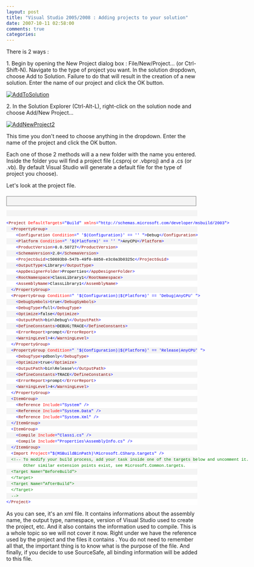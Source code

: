 ```yaml
---
layout: post
title: "Visual Studio 2005/2008 : Adding projects to your solution"
date: 2007-10-11 02:58:00
comments: true
categories: 
---
```


<p>There is 2 ways :</p>
<p>1. Begin by opening the New Project dialog box : File/New/Project... (or Ctrl-Shift-N). Navigate to the type of project you want. In the solution dropdown, choose Add to Solution. Failure to do that will result in the creation of a new solution. Enter the name of our project and click the OK button.</p>
<p><a href="http://www.flickr.com/photos/63483657@N00/1533536847/"><img src="http://static.flickr.com/2358/1533536847_f3d22c1d55.jpg" border="0" alt="AddToSolution" /></a></p>
<p>2. In the Solution Explorer (Ctrl-Alt-L), right-click on the solution node and choose Add/New Project...</p>
<p><a href="http://www.flickr.com/photos/63483657@N00/1533566953/"><img src="http://static.flickr.com/2322/1533566953_416de0abd2.jpg" border="0" alt="AddNewProject2" /></a></p>
<p>This time you don't need to choose anything in the dropdown. Enter the name of the project and click the OK button.</p>
<p>Each one of those 2 methods will a a new folder with the name you entered. Inside the folder you will find a project file (.csproj or .vbproj) and a .cs (or .vb). By default Visual Studio will generate a default file for the type of project you choose).</p>
<p>Let's look at the project file.</p>
<p style="line-height: 12pt; background-color: #f4f4f4; margin: 20px 0px 10px; width: 97.5%; font-family: consolas,'Courier New',courier,monospace; max-height: 200px; font-size: 8pt; overflow: auto; cursor: text; border: gray 1px solid; padding: 4px;">&nbsp;</p>
<p style="line-height: 12pt; background-color: #f4f4f4; width: 100%; font-family: consolas,'Courier New',courier,monospace; color: black; font-size: 8pt; overflow: visible; border-style: none; padding: 0px;">&nbsp;</p>
<pre style="line-height: 12pt; background-color: white; margin: 0px; width: 100%; font-family: consolas,'Courier New',courier,monospace; color: black; font-size: 8pt; overflow: visible; border-style: none; padding: 0px;"><span style="color: #0000ff">&lt;</span><span style="color: #800000">Project</span> <span style="color: #ff0000">DefaultTargets</span><span style="color: #0000ff">="Build"</span> <span style="color: #ff0000">xmlns</span><span style="color: #0000ff">="http://schemas.microsoft.com/developer/msbuild/2003"</span><span style="color: #0000ff">&gt;</span></pre>
<pre style="line-height: 12pt; background-color: #f4f4f4; margin: 0px; width: 100%; font-family: consolas,'Courier New',courier,monospace; color: black; font-size: 8pt; overflow: visible; border-style: none; padding: 0px;">  <span style="color: #0000ff">&lt;</span><span style="color: #800000">PropertyGroup</span><span style="color: #0000ff">&gt;</span></pre>
<pre style="line-height: 12pt; background-color: white; margin: 0px; width: 100%; font-family: consolas,'Courier New',courier,monospace; color: black; font-size: 8pt; overflow: visible; border-style: none; padding: 0px;">    <span style="color: #0000ff">&lt;</span><span style="color: #800000">Configuration</span> <span style="color: #ff0000">Condition</span><span style="color: #0000ff">=" '$(Configuration)' == '' "</span><span style="color: #0000ff">&gt;</span>Debug<span style="color: #0000ff">&lt;/</span><span style="color: #800000">Configuration</span><span style="color: #0000ff">&gt;</span></pre>
<pre style="line-height: 12pt; background-color: #f4f4f4; margin: 0px; width: 100%; font-family: consolas,'Courier New',courier,monospace; color: black; font-size: 8pt; overflow: visible; border-style: none; padding: 0px;">    <span style="color: #0000ff">&lt;</span><span style="color: #800000">Platform</span> <span style="color: #ff0000">Condition</span><span style="color: #0000ff">=" '$(Platform)' == '' "</span><span style="color: #0000ff">&gt;</span>AnyCPU<span style="color: #0000ff">&lt;/</span><span style="color: #800000">Platform</span><span style="color: #0000ff">&gt;</span></pre>
<pre style="line-height: 12pt; background-color: white; margin: 0px; width: 100%; font-family: consolas,'Courier New',courier,monospace; color: black; font-size: 8pt; overflow: visible; border-style: none; padding: 0px;">    <span style="color: #0000ff">&lt;</span><span style="color: #800000">ProductVersion</span><span style="color: #0000ff">&gt;</span>8.0.50727<span style="color: #0000ff">&lt;/</span><span style="color: #800000">ProductVersion</span><span style="color: #0000ff">&gt;</span></pre>
<pre style="line-height: 12pt; background-color: #f4f4f4; margin: 0px; width: 100%; font-family: consolas,'Courier New',courier,monospace; color: black; font-size: 8pt; overflow: visible; border-style: none; padding: 0px;">    <span style="color: #0000ff">&lt;</span><span style="color: #800000">SchemaVersion</span><span style="color: #0000ff">&gt;</span>2.0<span style="color: #0000ff">&lt;/</span><span style="color: #800000">SchemaVersion</span><span style="color: #0000ff">&gt;</span></pre>
<pre style="line-height: 12pt; background-color: white; margin: 0px; width: 100%; font-family: consolas,'Courier New',courier,monospace; color: black; font-size: 8pt; overflow: visible; border-style: none; padding: 0px;">    <span style="color: #0000ff">&lt;</span><span style="color: #800000">ProjectGuid</span><span style="color: #0000ff">&gt;</span>c50693b9-547b-49f0-8850-e3c0a3b0325c<span style="color: #0000ff">&lt;/</span><span style="color: #800000">ProjectGuid</span><span style="color: #0000ff">&gt;</span></pre>
<pre style="line-height: 12pt; background-color: #f4f4f4; margin: 0px; width: 100%; font-family: consolas,'Courier New',courier,monospace; color: black; font-size: 8pt; overflow: visible; border-style: none; padding: 0px;">    <span style="color: #0000ff">&lt;</span><span style="color: #800000">OutputType</span><span style="color: #0000ff">&gt;</span>Library<span style="color: #0000ff">&lt;/</span><span style="color: #800000">OutputType</span><span style="color: #0000ff">&gt;</span></pre>
<pre style="line-height: 12pt; background-color: white; margin: 0px; width: 100%; font-family: consolas,'Courier New',courier,monospace; color: black; font-size: 8pt; overflow: visible; border-style: none; padding: 0px;">    <span style="color: #0000ff">&lt;</span><span style="color: #800000">AppDesignerFolder</span><span style="color: #0000ff">&gt;</span>Properties<span style="color: #0000ff">&lt;/</span><span style="color: #800000">AppDesignerFolder</span><span style="color: #0000ff">&gt;</span></pre>
<pre style="line-height: 12pt; background-color: #f4f4f4; margin: 0px; width: 100%; font-family: consolas,'Courier New',courier,monospace; color: black; font-size: 8pt; overflow: visible; border-style: none; padding: 0px;">    <span style="color: #0000ff">&lt;</span><span style="color: #800000">RootNamespace</span><span style="color: #0000ff">&gt;</span>ClassLibrary1<span style="color: #0000ff">&lt;/</span><span style="color: #800000">RootNamespace</span><span style="color: #0000ff">&gt;</span></pre>
<pre style="line-height: 12pt; background-color: white; margin: 0px; width: 100%; font-family: consolas,'Courier New',courier,monospace; color: black; font-size: 8pt; overflow: visible; border-style: none; padding: 0px;">    <span style="color: #0000ff">&lt;</span><span style="color: #800000">AssemblyName</span><span style="color: #0000ff">&gt;</span>ClassLibrary1<span style="color: #0000ff">&lt;/</span><span style="color: #800000">AssemblyName</span><span style="color: #0000ff">&gt;</span></pre>
<pre style="line-height: 12pt; background-color: #f4f4f4; margin: 0px; width: 100%; font-family: consolas,'Courier New',courier,monospace; color: black; font-size: 8pt; overflow: visible; border-style: none; padding: 0px;">  <span style="color: #0000ff">&lt;/</span><span style="color: #800000">PropertyGroup</span><span style="color: #0000ff">&gt;</span></pre>
<pre style="line-height: 12pt; background-color: white; margin: 0px; width: 100%; font-family: consolas,'Courier New',courier,monospace; color: black; font-size: 8pt; overflow: visible; border-style: none; padding: 0px;">  <span style="color: #0000ff">&lt;</span><span style="color: #800000">PropertyGroup</span> <span style="color: #ff0000">Condition</span><span style="color: #0000ff">=" '$(Configuration)|$(Platform)' == 'Debug|AnyCPU' "</span><span style="color: #0000ff">&gt;</span></pre>
<pre style="line-height: 12pt; background-color: #f4f4f4; margin: 0px; width: 100%; font-family: consolas,'Courier New',courier,monospace; color: black; font-size: 8pt; overflow: visible; border-style: none; padding: 0px;">    <span style="color: #0000ff">&lt;</span><span style="color: #800000">DebugSymbols</span><span style="color: #0000ff">&gt;</span>true<span style="color: #0000ff">&lt;/</span><span style="color: #800000">DebugSymbols</span><span style="color: #0000ff">&gt;</span></pre>
<pre style="line-height: 12pt; background-color: white; margin: 0px; width: 100%; font-family: consolas,'Courier New',courier,monospace; color: black; font-size: 8pt; overflow: visible; border-style: none; padding: 0px;">    <span style="color: #0000ff">&lt;</span><span style="color: #800000">DebugType</span><span style="color: #0000ff">&gt;</span>full<span style="color: #0000ff">&lt;/</span><span style="color: #800000">DebugType</span><span style="color: #0000ff">&gt;</span></pre>
<pre style="line-height: 12pt; background-color: #f4f4f4; margin: 0px; width: 100%; font-family: consolas,'Courier New',courier,monospace; color: black; font-size: 8pt; overflow: visible; border-style: none; padding: 0px;">    <span style="color: #0000ff">&lt;</span><span style="color: #800000">Optimize</span><span style="color: #0000ff">&gt;</span>false<span style="color: #0000ff">&lt;/</span><span style="color: #800000">Optimize</span><span style="color: #0000ff">&gt;</span></pre>
<pre style="line-height: 12pt; background-color: white; margin: 0px; width: 100%; font-family: consolas,'Courier New',courier,monospace; color: black; font-size: 8pt; overflow: visible; border-style: none; padding: 0px;">    <span style="color: #0000ff">&lt;</span><span style="color: #800000">OutputPath</span><span style="color: #0000ff">&gt;</span>bin\Debug\<span style="color: #0000ff">&lt;/</span><span style="color: #800000">OutputPath</span><span style="color: #0000ff">&gt;</span></pre>
<pre style="line-height: 12pt; background-color: #f4f4f4; margin: 0px; width: 100%; font-family: consolas,'Courier New',courier,monospace; color: black; font-size: 8pt; overflow: visible; border-style: none; padding: 0px;">    <span style="color: #0000ff">&lt;</span><span style="color: #800000">DefineConstants</span><span style="color: #0000ff">&gt;</span>DEBUG;TRACE<span style="color: #0000ff">&lt;/</span><span style="color: #800000">DefineConstants</span><span style="color: #0000ff">&gt;</span></pre>
<pre style="line-height: 12pt; background-color: white; margin: 0px; width: 100%; font-family: consolas,'Courier New',courier,monospace; color: black; font-size: 8pt; overflow: visible; border-style: none; padding: 0px;">    <span style="color: #0000ff">&lt;</span><span style="color: #800000">ErrorReport</span><span style="color: #0000ff">&gt;</span>prompt<span style="color: #0000ff">&lt;/</span><span style="color: #800000">ErrorReport</span><span style="color: #0000ff">&gt;</span></pre>
<pre style="line-height: 12pt; background-color: #f4f4f4; margin: 0px; width: 100%; font-family: consolas,'Courier New',courier,monospace; color: black; font-size: 8pt; overflow: visible; border-style: none; padding: 0px;">    <span style="color: #0000ff">&lt;</span><span style="color: #800000">WarningLevel</span><span style="color: #0000ff">&gt;</span>4<span style="color: #0000ff">&lt;/</span><span style="color: #800000">WarningLevel</span><span style="color: #0000ff">&gt;</span></pre>
<pre style="line-height: 12pt; background-color: white; margin: 0px; width: 100%; font-family: consolas,'Courier New',courier,monospace; color: black; font-size: 8pt; overflow: visible; border-style: none; padding: 0px;">  <span style="color: #0000ff">&lt;/</span><span style="color: #800000">PropertyGroup</span><span style="color: #0000ff">&gt;</span></pre>
<pre style="line-height: 12pt; background-color: #f4f4f4; margin: 0px; width: 100%; font-family: consolas,'Courier New',courier,monospace; color: black; font-size: 8pt; overflow: visible; border-style: none; padding: 0px;">  <span style="color: #0000ff">&lt;</span><span style="color: #800000">PropertyGroup</span> <span style="color: #ff0000">Condition</span><span style="color: #0000ff">=" '$(Configuration)|$(Platform)' == 'Release|AnyCPU' "</span><span style="color: #0000ff">&gt;</span></pre>
<pre style="line-height: 12pt; background-color: white; margin: 0px; width: 100%; font-family: consolas,'Courier New',courier,monospace; color: black; font-size: 8pt; overflow: visible; border-style: none; padding: 0px;">    <span style="color: #0000ff">&lt;</span><span style="color: #800000">DebugType</span><span style="color: #0000ff">&gt;</span>pdbonly<span style="color: #0000ff">&lt;/</span><span style="color: #800000">DebugType</span><span style="color: #0000ff">&gt;</span></pre>
<pre style="line-height: 12pt; background-color: #f4f4f4; margin: 0px; width: 100%; font-family: consolas,'Courier New',courier,monospace; color: black; font-size: 8pt; overflow: visible; border-style: none; padding: 0px;">    <span style="color: #0000ff">&lt;</span><span style="color: #800000">Optimize</span><span style="color: #0000ff">&gt;</span>true<span style="color: #0000ff">&lt;/</span><span style="color: #800000">Optimize</span><span style="color: #0000ff">&gt;</span></pre>
<pre style="line-height: 12pt; background-color: white; margin: 0px; width: 100%; font-family: consolas,'Courier New',courier,monospace; color: black; font-size: 8pt; overflow: visible; border-style: none; padding: 0px;">    <span style="color: #0000ff">&lt;</span><span style="color: #800000">OutputPath</span><span style="color: #0000ff">&gt;</span>bin\Release\<span style="color: #0000ff">&lt;/</span><span style="color: #800000">OutputPath</span><span style="color: #0000ff">&gt;</span></pre>
<pre style="line-height: 12pt; background-color: #f4f4f4; margin: 0px; width: 100%; font-family: consolas,'Courier New',courier,monospace; color: black; font-size: 8pt; overflow: visible; border-style: none; padding: 0px;">    <span style="color: #0000ff">&lt;</span><span style="color: #800000">DefineConstants</span><span style="color: #0000ff">&gt;</span>TRACE<span style="color: #0000ff">&lt;/</span><span style="color: #800000">DefineConstants</span><span style="color: #0000ff">&gt;</span></pre>
<pre style="line-height: 12pt; background-color: white; margin: 0px; width: 100%; font-family: consolas,'Courier New',courier,monospace; color: black; font-size: 8pt; overflow: visible; border-style: none; padding: 0px;">    <span style="color: #0000ff">&lt;</span><span style="color: #800000">ErrorReport</span><span style="color: #0000ff">&gt;</span>prompt<span style="color: #0000ff">&lt;/</span><span style="color: #800000">ErrorReport</span><span style="color: #0000ff">&gt;</span></pre>
<pre style="line-height: 12pt; background-color: #f4f4f4; margin: 0px; width: 100%; font-family: consolas,'Courier New',courier,monospace; color: black; font-size: 8pt; overflow: visible; border-style: none; padding: 0px;">    <span style="color: #0000ff">&lt;</span><span style="color: #800000">WarningLevel</span><span style="color: #0000ff">&gt;</span>4<span style="color: #0000ff">&lt;/</span><span style="color: #800000">WarningLevel</span><span style="color: #0000ff">&gt;</span></pre>
<pre style="line-height: 12pt; background-color: white; margin: 0px; width: 100%; font-family: consolas,'Courier New',courier,monospace; color: black; font-size: 8pt; overflow: visible; border-style: none; padding: 0px;">  <span style="color: #0000ff">&lt;/</span><span style="color: #800000">PropertyGroup</span><span style="color: #0000ff">&gt;</span></pre>
<pre style="line-height: 12pt; background-color: #f4f4f4; margin: 0px; width: 100%; font-family: consolas,'Courier New',courier,monospace; color: black; font-size: 8pt; overflow: visible; border-style: none; padding: 0px;">  <span style="color: #0000ff">&lt;</span><span style="color: #800000">ItemGroup</span><span style="color: #0000ff">&gt;</span></pre>
<pre style="line-height: 12pt; background-color: white; margin: 0px; width: 100%; font-family: consolas,'Courier New',courier,monospace; color: black; font-size: 8pt; overflow: visible; border-style: none; padding: 0px;">    <span style="color: #0000ff">&lt;</span><span style="color: #800000">Reference</span> <span style="color: #ff0000">Include</span><span style="color: #0000ff">="System"</span> <span style="color: #0000ff">/&gt;</span></pre>
<pre style="line-height: 12pt; background-color: #f4f4f4; margin: 0px; width: 100%; font-family: consolas,'Courier New',courier,monospace; color: black; font-size: 8pt; overflow: visible; border-style: none; padding: 0px;">    <span style="color: #0000ff">&lt;</span><span style="color: #800000">Reference</span> <span style="color: #ff0000">Include</span><span style="color: #0000ff">="System.Data"</span> <span style="color: #0000ff">/&gt;</span></pre>
<pre style="line-height: 12pt; background-color: white; margin: 0px; width: 100%; font-family: consolas,'Courier New',courier,monospace; color: black; font-size: 8pt; overflow: visible; border-style: none; padding: 0px;">    <span style="color: #0000ff">&lt;</span><span style="color: #800000">Reference</span> <span style="color: #ff0000">Include</span><span style="color: #0000ff">="System.Xml"</span> <span style="color: #0000ff">/&gt;</span></pre>
<pre style="line-height: 12pt; background-color: #f4f4f4; margin: 0px; width: 100%; font-family: consolas,'Courier New',courier,monospace; color: black; font-size: 8pt; overflow: visible; border-style: none; padding: 0px;">  <span style="color: #0000ff">&lt;/</span><span style="color: #800000">ItemGroup</span><span style="color: #0000ff">&gt;</span></pre>
<pre style="line-height: 12pt; background-color: white; margin: 0px; width: 100%; font-family: consolas,'Courier New',courier,monospace; color: black; font-size: 8pt; overflow: visible; border-style: none; padding: 0px;">  <span style="color: #0000ff">&lt;</span><span style="color: #800000">ItemGroup</span><span style="color: #0000ff">&gt;</span></pre>
<pre style="line-height: 12pt; background-color: #f4f4f4; margin: 0px; width: 100%; font-family: consolas,'Courier New',courier,monospace; color: black; font-size: 8pt; overflow: visible; border-style: none; padding: 0px;">    <span style="color: #0000ff">&lt;</span><span style="color: #800000">Compile</span> <span style="color: #ff0000">Include</span><span style="color: #0000ff">="Class1.cs"</span> <span style="color: #0000ff">/&gt;</span></pre>
<pre style="line-height: 12pt; background-color: white; margin: 0px; width: 100%; font-family: consolas,'Courier New',courier,monospace; color: black; font-size: 8pt; overflow: visible; border-style: none; padding: 0px;">    <span style="color: #0000ff">&lt;</span><span style="color: #800000">Compile</span> <span style="color: #ff0000">Include</span><span style="color: #0000ff">="Properties\AssemblyInfo.cs"</span> <span style="color: #0000ff">/&gt;</span></pre>
<pre style="line-height: 12pt; background-color: #f4f4f4; margin: 0px; width: 100%; font-family: consolas,'Courier New',courier,monospace; color: black; font-size: 8pt; overflow: visible; border-style: none; padding: 0px;">  <span style="color: #0000ff">&lt;/</span><span style="color: #800000">ItemGroup</span><span style="color: #0000ff">&gt;</span></pre>
<pre style="line-height: 12pt; background-color: white; margin: 0px; width: 100%; font-family: consolas,'Courier New',courier,monospace; color: black; font-size: 8pt; overflow: visible; border-style: none; padding: 0px;">  <span style="color: #0000ff">&lt;</span><span style="color: #800000">Import</span> <span style="color: #ff0000">Project</span><span style="color: #0000ff">="$(MSBuildBinPath)\Microsoft.CSharp.targets"</span> <span style="color: #0000ff">/&gt;</span></pre>
<pre style="line-height: 12pt; background-color: #f4f4f4; margin: 0px; width: 100%; font-family: consolas,'Courier New',courier,monospace; color: black; font-size: 8pt; overflow: visible; border-style: none; padding: 0px;">  <span style="color: #008000">&lt;!-- To modify your build process, add your task inside one of the targets below and uncomment it. </span></pre>
<pre style="line-height: 12pt; background-color: white; margin: 0px; width: 100%; font-family: consolas,'Courier New',courier,monospace; color: black; font-size: 8pt; overflow: visible; border-style: none; padding: 0px;"><span style="color: #008000">       Other similar extension points exist, see Microsoft.Common.targets.</span></pre>
<pre style="line-height: 12pt; background-color: #f4f4f4; margin: 0px; width: 100%; font-family: consolas,'Courier New',courier,monospace; color: black; font-size: 8pt; overflow: visible; border-style: none; padding: 0px;"><span style="color: #008000">  &lt;Target Name="BeforeBuild"&gt;</span></pre>
<pre style="line-height: 12pt; background-color: white; margin: 0px; width: 100%; font-family: consolas,'Courier New',courier,monospace; color: black; font-size: 8pt; overflow: visible; border-style: none; padding: 0px;"><span style="color: #008000">  &lt;/Target&gt;</span></pre>
<pre style="line-height: 12pt; background-color: #f4f4f4; margin: 0px; width: 100%; font-family: consolas,'Courier New',courier,monospace; color: black; font-size: 8pt; overflow: visible; border-style: none; padding: 0px;"><span style="color: #008000">  &lt;Target Name="AfterBuild"&gt;</span></pre>
<pre style="line-height: 12pt; background-color: white; margin: 0px; width: 100%; font-family: consolas,'Courier New',courier,monospace; color: black; font-size: 8pt; overflow: visible; border-style: none; padding: 0px;"><span style="color: #008000">  &lt;/Target&gt;</span></pre>
<pre style="line-height: 12pt; background-color: #f4f4f4; margin: 0px; width: 100%; font-family: consolas,'Courier New',courier,monospace; color: black; font-size: 8pt; overflow: visible; border-style: none; padding: 0px;"><span style="color: #008000">  --&gt;</span></pre>
<pre style="line-height: 12pt; background-color: white; margin: 0px; width: 100%; font-family: consolas,'Courier New',courier,monospace; color: black; font-size: 8pt; overflow: visible; border-style: none; padding: 0px;"><span style="color: #0000ff">&lt;/</span><span style="color: #800000">Project</span><span style="color: #0000ff">&gt;</span></pre>
<p>As you can see, it's an xml file. It contains informations about the assembly name, the output type, namespace, version of Visual Studio used to create the project, etc. And it also contains the information used to compile. This is a whole topic so we will not cover it now. Right under we have the reference used by the project and the files it contains . You do not need to remember all that, the important thing is to know what is the purpose of the file. And finally, if you decide to use SourceSafe, all binding information will be added to this file.</p>